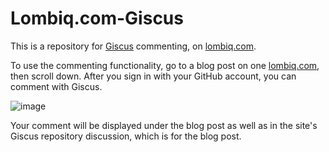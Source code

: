 # Lombiq.com-Giscus
This is a repository for [Giscus](https://github.com/giscus/giscus?tab=readme-ov-file#giscus) commenting, on [lombiq.com](https://lombiq.com/).

To use the commenting functionality, go to a blog post on one [lombiq.com](https://lombiq.com/), then scroll down. After you sign in with your GitHub account, you can comment with Giscus.

![image](https://github.com/user-attachments/assets/0a921a40-9d2e-4e0c-bb23-320420a2488e)

Your comment will be displayed under the blog post as well as in the site's Giscus repository discussion, which is for the blog post.

